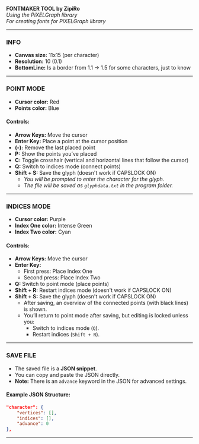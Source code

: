**FONTMAKER TOOL by ZipiRo**  
*Using the PiXELGraph library*  
*For creating fonts for PiXELGraph library*  

---

### **INFO**  
- **Canvas size:** 11x15 (per character)  
- **Resolution:** 10 (0.1) 
- **BottomLine:** Is a border from 1.1 -> 1.5 for some characters, just to know  

---

### **POINT MODE**  
- **Cursor color:** Red  
- **Points color:** Blue  

#### **Controls:**  
- **Arrow Keys:** Move the cursor  
- **Enter Key:** Place a point at the cursor position  
- **(-):** Remove the last placed point  
- **P:** Show the points you’ve placed  
- **C:** Toggle crosshair (vertical and horizontal lines that follow the cursor)  
- **Q:** Switch to indices mode (connect points)  
- **Shift + S:** Save the glyph (doesn't work if CAPSLOCK ON)
  - *You will be prompted to enter the character for the glyph.*  
  - *The file will be saved as `glyphdata.txt` in the program folder.*  

---

### **INDICES MODE**  
- **Cursor color:** Purple  
- **Index One color:** Intense Green  
- **Index Two color:** Cyan  

#### **Controls:**  
- **Arrow Keys:** Move the cursor  
- **Enter Key:**  
  - First press: Place Index One  
  - Second press: Place Index Two  
- **Q:** Switch to point mode (place points)  
- **Shift + R:** Restart indices mode (doesn't work if CAPSLOCK ON)
- **Shift + S:** Save the glyph (doesn't work if CAPSLOCK ON)
  - After saving, an overview of the connected points (with black lines) is shown.  
  - You’ll return to point mode after saving, but editing is locked unless you:  
    - Switch to indices mode (`Q`).  
    - Restart indices (`Shift + R`).  

---

### **SAVE FILE**  
- The saved file is a **JSON snippet**.  
- You can copy and paste the JSON directly.  
- **Note:** There is an `advance` keyword in the JSON for advanced settings.  

#### **Example JSON Structure:**  
```json
"character": {
    "vertices": [],
    "indices": [],
    "advance": 0
},
```

--- 
